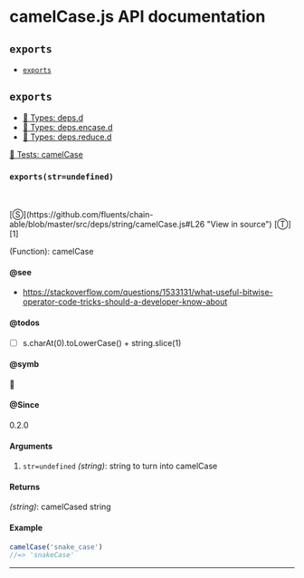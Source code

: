 # camelCase.js API documentation

<!-- div class="toc-container" -->

<!-- div -->

## `exports`
* <a href="#exports"  data-meta="exports str undefined"  data-call="exports str undefined"  data-category="Methods"  data-description="Function camelCase"  data-name="exports"  data-see="href https stackoverflow com questions 1533131 what useful bitwise operator code tricks should a developer know about label https stackoverflow com questions 1533131 what useful bitwise operator code tricks should a developer know about"  data-todos="s charAt 0 toLowerCase string slice 1"  data-all="meta n exports str undefined call exports str undefined category Methods description Function camelCase name exports member see href https stackoverflow com questions 1533131 what useful bitwise operator code tricks should a developer know about label https stackoverflow com questions 1533131 what useful bitwise operator code tricks should a developer know about notes todos s charAt 0 toLowerCase string slice 1 n klassProps" >`exports`</a>

<!-- /div -->

<!-- /div -->

<!-- div class="doc-container" -->

<!-- div -->

## `exports`

<!-- div -->

* <a href="https://github.com/fluents/chain-able/blob/master/typings/deps.d.ts">🌊  Types: deps.d</a>&nbsp;
* <a href="https://github.com/fluents/chain-able/blob/master/typings/deps.encase.d.ts">🌊  Types: deps.encase.d</a>&nbsp;
* <a href="https://github.com/fluents/chain-able/blob/master/typings/deps.reduce.d.ts">🌊  Types: deps.reduce.d</a>&nbsp;

<a href="https://github.com/fluents/chain-able/blob/master/test/deps/camelCase.js">🔬  Tests: camelCase</a>&nbsp;

<h3 id="exports" data-member="" data-category="Methods" data-name="exports"><code>exports(str=undefined)</code></h3>
<br>
<br>
[&#x24C8;](https://github.com/fluents/chain-able/blob/master/src/deps/string/camelCase.js#L26 "View in source") [&#x24C9;][1]

(Function): camelCase


#### @see 

* <a href="https://stackoverflow.com/questions/1533131/what-useful-bitwise-operator-code-tricks-should-a-developer-know-about" >https://stackoverflow.com/questions/1533131/what-useful-bitwise-operator-code-tricks-should-a-developer-know-about</a>

#### @todos 

- [ ] s.charAt(0).toLowerCase() + string.slice(1)
 

#### @symb 

🐫 

#### @Since
0.2.0

#### Arguments
1. `str=undefined` *(string)*: string to turn into camelCase

#### Returns
*(string)*: camelCased string

#### Example
```js
camelCase('snake_case')
//=> 'snakeCase'

```
---

<!-- /div -->

<!-- /div -->

<!-- /div -->

 [1]: #exports "Jump back to the TOC."

